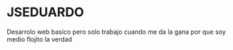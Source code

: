 # JSEDUARDO
Desarrolo web basico pero solo trabajo cuando me da la gana por que soy medio flojito la verdad
